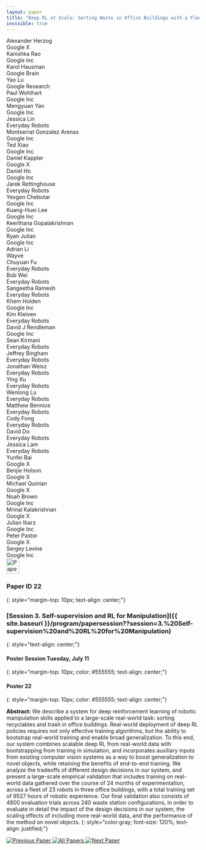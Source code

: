 ```yaml
---
layout: paper
title: "Deep RL at Scale: Sorting Waste in Office Buildings with a Fleet of Mobile Manipulators"
invisible: true
---
```

<div class="paper-authors">
<div class="paper-author-box">
    <div class="paper-author-name">Alexander Herzog</div>
    <div class="paper-author-uni">Google X</div>
</div>
<div class="paper-author-box">
    <div class="paper-author-name">Kanishka Rao</div>
    <div class="paper-author-uni">Google Inc</div>
</div>
<div class="paper-author-box">
    <div class="paper-author-name">Karol Hausman</div>
    <div class="paper-author-uni">Google Brain</div>
</div>
<div class="paper-author-box">
    <div class="paper-author-name">Yao Lu</div>
    <div class="paper-author-uni">Google Research</div>
</div>
<div class="paper-author-box">
    <div class="paper-author-name">Paul Wohlhart</div>
    <div class="paper-author-uni">Google Inc</div>
</div>
<div class="paper-author-box">
    <div class="paper-author-name">Mengyuan Yan</div>
    <div class="paper-author-uni">Google Inc</div>
</div>
<div class="paper-author-box">
    <div class="paper-author-name">Jessica Lin</div>
    <div class="paper-author-uni">Everyday Robots</div>
</div>
<div class="paper-author-box">
    <div class="paper-author-name">Montserrat Gonzalez Arenas</div>
    <div class="paper-author-uni">Google Inc</div>
</div>
<div class="paper-author-box">
    <div class="paper-author-name">Ted Xiao</div>
    <div class="paper-author-uni">Google Inc</div>
</div>
<div class="paper-author-box">
    <div class="paper-author-name">Daniel Kappler</div>
    <div class="paper-author-uni">Google X</div>
</div>
<div class="paper-author-box">
    <div class="paper-author-name">Daniel Ho</div>
    <div class="paper-author-uni">Google Inc</div>
</div>
<div class="paper-author-box">
    <div class="paper-author-name">Jarek Rettinghouse</div>
    <div class="paper-author-uni">Everyday Robots</div>
</div>
<div class="paper-author-box">
    <div class="paper-author-name">Yevgen Chebotar</div>
    <div class="paper-author-uni">Google Inc</div>
</div>
<div class="paper-author-box">
    <div class="paper-author-name">Kuang-Huei Lee</div>
    <div class="paper-author-uni">Google Inc</div>
</div>
<div class="paper-author-box">
    <div class="paper-author-name">Keerthana Gopalakrishnan</div>
    <div class="paper-author-uni">Google Inc</div>
</div>
<div class="paper-author-box">
    <div class="paper-author-name">Ryan Julian</div>
    <div class="paper-author-uni">Google Inc</div>
</div>
<div class="paper-author-box">
    <div class="paper-author-name">Adrian Li</div>
    <div class="paper-author-uni">Wayve</div>
</div>
<div class="paper-author-box">
    <div class="paper-author-name">Chuyuan Fu</div>
    <div class="paper-author-uni">Everyday Robots</div>
</div>
<div class="paper-author-box">
    <div class="paper-author-name">Bob Wei</div>
    <div class="paper-author-uni">Everyday Robots</div>
</div>
<div class="paper-author-box">
    <div class="paper-author-name">Sangeetha Ramesh</div>
    <div class="paper-author-uni">Everyday Robots</div>
</div>
<div class="paper-author-box">
    <div class="paper-author-name">Khem Holden</div>
    <div class="paper-author-uni">Google Inc</div>
</div>
<div class="paper-author-box">
    <div class="paper-author-name">Kim Kleiven</div>
    <div class="paper-author-uni">Everyday Robots</div>
</div>
<div class="paper-author-box">
    <div class="paper-author-name">David J Rendleman</div>
    <div class="paper-author-uni">Google Inc</div>
</div>
<div class="paper-author-box">
    <div class="paper-author-name">Sean Kirmani</div>
    <div class="paper-author-uni">Everyday Robots</div>
</div>
<div class="paper-author-box">
    <div class="paper-author-name">Jeffrey Bingham</div>
    <div class="paper-author-uni">Everyday Robots</div>
</div>
<div class="paper-author-box">
    <div class="paper-author-name">Jonathan Weisz</div>
    <div class="paper-author-uni">Everyday Robots</div>
</div>
<div class="paper-author-box">
    <div class="paper-author-name">Ying Xu</div>
    <div class="paper-author-uni">Everyday Robots</div>
</div>
<div class="paper-author-box">
    <div class="paper-author-name">Wenlong Lu</div>
    <div class="paper-author-uni">Everyday Robots</div>
</div>
<div class="paper-author-box">
    <div class="paper-author-name">Matthew Bennice</div>
    <div class="paper-author-uni">Everyday Robots</div>
</div>
<div class="paper-author-box">
    <div class="paper-author-name">Cody Fong</div>
    <div class="paper-author-uni">Everyday Robots</div>
</div>
<div class="paper-author-box">
    <div class="paper-author-name">David Do</div>
    <div class="paper-author-uni">Everyday Robots</div>
</div>
<div class="paper-author-box">
    <div class="paper-author-name">Jessica Lam</div>
    <div class="paper-author-uni">Everyday Robots</div>
</div>
<div class="paper-author-box">
    <div class="paper-author-name">Yunfei Bai</div>
    <div class="paper-author-uni">Google X</div>
</div>
<div class="paper-author-box">
    <div class="paper-author-name">Benjie Holson</div>
    <div class="paper-author-uni">Google X</div>
</div>
<div class="paper-author-box">
    <div class="paper-author-name">Michael Quinlan</div>
    <div class="paper-author-uni">Google X</div>
</div>
<div class="paper-author-box">
    <div class="paper-author-name">Noah Brown</div>
    <div class="paper-author-uni">Google Inc</div>
</div>
<div class="paper-author-box">
    <div class="paper-author-name">Mrinal Kalakrishnan</div>
    <div class="paper-author-uni">Google X</div>
</div>
<div class="paper-author-box">
    <div class="paper-author-name">Julian Ibarz</div>
    <div class="paper-author-uni">Google Inc</div>
</div>
<div class="paper-author-box">
    <div class="paper-author-name">Peter Pastor</div>
    <div class="paper-author-uni">Google X</div>
</div>
<div class="paper-author-box">
    <div class="paper-author-name">Sergey Levine</div>
    <div class="paper-author-uni">Google Inc</div>
</div>

</div><div class="paper-pdf">
<div> <a href="http://www.roboticsproceedings.org/rss19/p022.pdf"><img src="{{ site.baseurl }}/images/paper_link.png" alt="Paper Website" width = "33"  height = "40"/></a> </div>
</div>

### Paper ID 22
{: style="margin-top: 10px; text-align: center;"}

### [Session 3. Self-supervision and RL for Manipulation]({{ site.baseurl }}/program/papersession??session=3.%20Self-supervision%20and%20RL%20for%20Manipulation)
{: style="text-align: center;"}

#### Poster Session Tuesday, July 11
{: style="margin-top: 10px; color: #555555; text-align: center;"}

#### Poster 22
{: style="margin-top: 10px; color: #555555; text-align: center;"}

<b style="color: black;">Abstract: </b>We describe a system for deep reinforcement learning of robotic manipulation skills applied to a large-scale real-world task: sorting recyclables and trash in office buildings. Real-world deployment of deep RL policies requires not only effective training algorithms, but the ability to bootstrap real-world training and enable broad generalization. To this end, our system combines scalable deep RL from real-world data with bootstrapping from training in simulation, and incorporates auxiliary inputs from existing computer vision systems as a way to boost generalization to novel objects, while retaining the benefits of end-to-end training. We analyze the tradeoffs of different design decisions in our system, and present a large-scale empirical validation that includes training on real-world data gathered over the course of 24
months of experimentation, across a fleet of 23 robots in three office buildings, with a total training set of 9527 hours of robotic experience. Our final validation also consists of 4800 evaluation trials across 240 waste station configurations, in order to evaluate in detail the impact of the design decisions in our system, the scaling effects of including more real-world data, and the performance of the method on novel objects.
{: style="color:gray; font-size: 120%; text-align: justified;"}


<div class="paper-menu">
<a href="{{ site.baseurl }}/program/papers/021/"> <img src="{{ site.baseurl }}/images/previous_paper_icon.png" alt="Previous Paper" title="Previous Paper"/> </a>
<a href="{{ site.baseurl }}/program/papers"><img src="{{ site.baseurl }}/images/overview_icon.png" alt="All Papers" title="All Papers"/> </a>
<a href="{{ site.baseurl }}/program/papers/023/"> <img src="{{ site.baseurl }}/images/next_paper_icon.png" alt="Next Paper" title="Next Paper"/> </a>

</div>
